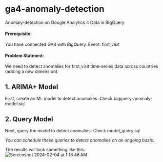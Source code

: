 # ga4-anomaly-detection
Anomaly-detection on Google Analytics 4 Data in BigQuery

#### Prerequisite:
You have connected GA4 with BigQuery.
Event: first_visit

#### Problem Statment: 
We need to detect anomalies for first_visit time-series data across countries (adding a new dimension).


## 1. ARIMA+ Model
First, create an ML model to detect anomalies: Check bigquery-anomaly-model.sql


## 2. Query Model
Next, query the model to detect anomalies: Check model_query.sql


_You can schedule these queries to detect anomalies on an ongoing basis._

The results will look something like this.
![Screenshot 2024-02-04 at 1 18 46 AM](https://github.com/moaazkhan/ga4-anomaly-detection/assets/7060902/0fbfa5b5-d3a8-475d-a776-b53578f24e04)
